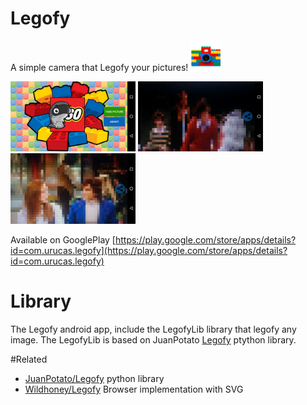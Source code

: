 # Legofy
A simple camera that Legofy your pictures! <img src="https://raw.githubusercontent.com/Urucas/Legofy/master/app/src/main/res/mipmap-hdpi/ic_launcher.png" width="48"  />

<img src="https://raw.githubusercontent.com/Urucas/Legofy/master/screen1.png" width="200" />
<img src="https://raw.githubusercontent.com/Urucas/Legofy/master/screen2.png" width="200" />
<img src="https://raw.githubusercontent.com/Urucas/Legofy/master/screen3.png" width="200" />

Available on GooglePlay
[https://play.google.com/store/apps/details?id=com.urucas.legofy](https://play.google.com/store/apps/details?id=com.urucas.legofy)

# Library
The Legofy android app, include the LegofyLib library that legofy any image. The
LegofyLib is based on JuanPotato [Legofy](https://github.com/JuanPotato/Legofy) ptython library.


#Related
* [JuanPotato/Legofy](https://github.com/JuanPotato/Legofy) python library
* [Wildhoney/Legofy](https://github.com/Wildhoney/Legofy) Browser implementation with SVG

